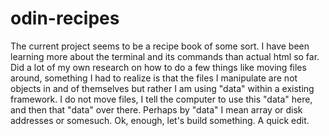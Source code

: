 # odin-recipes

The current project seems to be a recipe book of some sort. I have been learning more about the terminal and its commands than actual html so far. Did a lot of my own research on how to do a few things like moving files around, something I had to realize is that the files I manipulate are not objects in and of themselves but rather I am using "data" within a existing framework. I do not move files, I tell the computer to use this "data" here, and then that "data" over there. Perhaps by "data" I mean array or disk addresses or somesuch. Ok, enough, let's build something. A quick edit.